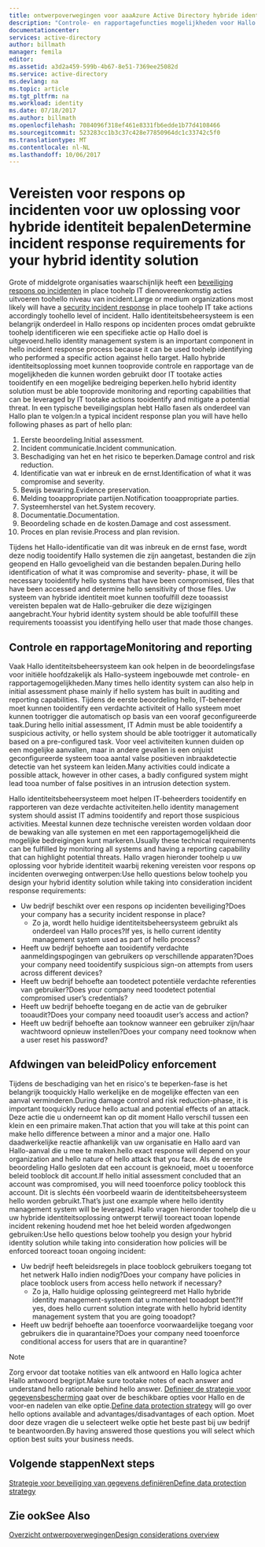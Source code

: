 ```yaml
---
title: ontwerpoverwegingen voor aaaAzure Active Directory hybride identiteit - incident rResponse vereisten bepalen | Microsoft Docs
description: "Controle- en rapportagefuncties mogelijkheden voor Hallo hybride identiteitsoplossing die kan worden gebruikt door IT tootake acties tooidentify en een potentiële bedreigingen te verhelpen vaststellen"
documentationcenter: 
services: active-directory
author: billmath
manager: femila
editor: 
ms.assetid: a3d2a459-599b-4b67-8e51-7369ee25082d
ms.service: active-directory
ms.devlang: na
ms.topic: article
ms.tgt_pltfrm: na
ms.workload: identity
ms.date: 07/18/2017
ms.author: billmath
ms.openlocfilehash: 7084096f318ef461e8331fb6edde1b77d4108466
ms.sourcegitcommit: 523283cc1b3c37c428e77850964dc1c33742c5f0
ms.translationtype: MT
ms.contentlocale: nl-NL
ms.lasthandoff: 10/06/2017
---
```

# <a name="determine-incident-response-requirements-for-your-hybrid-identity-solution"></a><span data-ttu-id="69718-103">Vereisten voor respons op incidenten voor uw oplossing voor hybride identiteit bepalen</span><span class="sxs-lookup"><span data-stu-id="69718-103">Determine incident response requirements for your hybrid identity solution</span></span>
<span data-ttu-id="69718-104">Grote of middelgrote organisaties waarschijnlijk heeft een [beveiliging respons op incidenten](https://technet.microsoft.com/library/cc700825.aspx) in place toohelp IT dienovereenkomstig acties uitvoeren toohello niveau van incident.</span><span class="sxs-lookup"><span data-stu-id="69718-104">Large or medium organizations most likely will have a [security incident response](https://technet.microsoft.com/library/cc700825.aspx) in place toohelp IT take actions accordingly toohello level of incident.</span></span> <span data-ttu-id="69718-105">Hallo identiteitsbeheersysteem is een belangrijk onderdeel in Hallo respons op incidenten proces omdat gebruikte toohelp identificeren wie een specifieke actie op Hallo doel is uitgevoerd.</span><span class="sxs-lookup"><span data-stu-id="69718-105">hello identity management system is an important component in hello incident response process because it can be used toohelp identifying who performed a specific action against hello target.</span></span> <span data-ttu-id="69718-106">Hallo hybride identiteitsoplossing moet kunnen tooprovide controle en rapportage van de mogelijkheden die kunnen worden gebruikt door IT tootake acties tooidentify en een mogelijke bedreiging beperken.</span><span class="sxs-lookup"><span data-stu-id="69718-106">hello hybrid identity solution must be able tooprovide monitoring and reporting capabilities that can be leveraged by IT tootake actions tooidentify and mitigate a potential threat.</span></span> <span data-ttu-id="69718-107">In een typische beveiligingsplan hebt Hallo fasen als onderdeel van Hallo plan te volgen:</span><span class="sxs-lookup"><span data-stu-id="69718-107">In a typical incident response plan you will have hello following phases as part of hello plan:</span></span>

1. <span data-ttu-id="69718-108">Eerste beoordeling.</span><span class="sxs-lookup"><span data-stu-id="69718-108">Initial assessment.</span></span>
2. <span data-ttu-id="69718-109">Incident communicatie.</span><span class="sxs-lookup"><span data-stu-id="69718-109">Incident communication.</span></span>
3. <span data-ttu-id="69718-110">Beschadiging van het en het risico te beperken.</span><span class="sxs-lookup"><span data-stu-id="69718-110">Damage control and risk reduction.</span></span>
4. <span data-ttu-id="69718-111">Identificatie van wat er inbreuk en de ernst.</span><span class="sxs-lookup"><span data-stu-id="69718-111">Identification of what it was compromise and severity.</span></span>
5. <span data-ttu-id="69718-112">Bewijs bewaring.</span><span class="sxs-lookup"><span data-stu-id="69718-112">Evidence preservation.</span></span>
6. <span data-ttu-id="69718-113">Melding tooappropriate partijen.</span><span class="sxs-lookup"><span data-stu-id="69718-113">Notification tooappropriate parties.</span></span>
7. <span data-ttu-id="69718-114">Systeemherstel van het.</span><span class="sxs-lookup"><span data-stu-id="69718-114">System recovery.</span></span>
8. <span data-ttu-id="69718-115">Documentatie.</span><span class="sxs-lookup"><span data-stu-id="69718-115">Documentation.</span></span>
9. <span data-ttu-id="69718-116">Beoordeling schade en de kosten.</span><span class="sxs-lookup"><span data-stu-id="69718-116">Damage and cost assessment.</span></span>
10. <span data-ttu-id="69718-117">Proces en plan revisie.</span><span class="sxs-lookup"><span data-stu-id="69718-117">Process and plan revision.</span></span>

<span data-ttu-id="69718-118">Tijdens het Hallo-identificatie van dit was inbreuk en de ernst fase, wordt deze nodig tooidentify Hallo systemen die zijn aangetast, bestanden die zijn geopend en Hallo gevoeligheid van die bestanden bepalen.</span><span class="sxs-lookup"><span data-stu-id="69718-118">During hello identification of what it was compromise and severity- phase, it will be necessary tooidentify hello systems that have been compromised, files that have been accessed and determine hello sensitivity of those files.</span></span> <span data-ttu-id="69718-119">Uw systeem van hybride identiteit moet kunnen toofulfill deze tooassist vereisten bepalen wat de Hallo-gebruiker die deze wijzigingen aangebracht.</span><span class="sxs-lookup"><span data-stu-id="69718-119">Your hybrid identity system should be able toofulfill these requirements tooassist you identifying hello user that made those changes.</span></span> 

## <a name="monitoring-and-reporting"></a><span data-ttu-id="69718-120">Controle en rapportage</span><span class="sxs-lookup"><span data-stu-id="69718-120">Monitoring and reporting</span></span>
<span data-ttu-id="69718-121">Vaak Hallo identiteitsbeheersysteem kan ook helpen in de beoordelingsfase voor initiële hoofdzakelijk als Hallo-systeem ingebouwde met controle- en rapportagemogelijkheden.</span><span class="sxs-lookup"><span data-stu-id="69718-121">Many times hello identity system can also help in initial assessment phase mainly if hello system has built in auditing and reporting capabilities.</span></span> <span data-ttu-id="69718-122">Tijdens de eerste beoordeling hello, IT-beheerder moet kunnen tooidentify een verdachte activiteit of Hallo systeem moet kunnen tootrigger die automatisch op basis van een vooraf geconfigureerde taak.</span><span class="sxs-lookup"><span data-stu-id="69718-122">During hello initial assessment, IT Admin must be able tooidentify a suspicious activity, or hello system should be able tootrigger it automatically based on a pre-configured task.</span></span> <span data-ttu-id="69718-123">Voor veel activiteiten kunnen duiden op een mogelijke aanvallen, maar in andere gevallen is een onjuist geconfigureerde systeem tooa aantal valse positieven inbraakdetectie detectie van het systeem kan leiden.</span><span class="sxs-lookup"><span data-stu-id="69718-123">Many activities could indicate a possible attack, however in other cases, a badly configured system might lead tooa number of false positives in an intrusion detection system.</span></span> 

<span data-ttu-id="69718-124">Hallo identiteitsbeheersysteem moet helpen IT-beheerders tooidentify en rapporteren van deze verdachte activiteiten.</span><span class="sxs-lookup"><span data-stu-id="69718-124">hello identity management system should assist IT admins tooidentify and report those suspicious activities.</span></span> <span data-ttu-id="69718-125">Meestal kunnen deze technische vereisten worden voldaan door de bewaking van alle systemen en met een rapportagemogelijkheid die mogelijke bedreigingen kunt markeren.</span><span class="sxs-lookup"><span data-stu-id="69718-125">Usually these technical requirements can be fulfilled by monitoring all systems and having a reporting capability that can highlight potential threats.</span></span> <span data-ttu-id="69718-126">Hallo vragen hieronder toohelp u uw oplossing voor hybride identiteit waarbij rekening vereisten voor respons op incidenten overweging ontwerpen:</span><span class="sxs-lookup"><span data-stu-id="69718-126">Use hello questions below toohelp you design your hybrid identity solution while taking into consideration incident response requirements:</span></span>

* <span data-ttu-id="69718-127">Uw bedrijf beschikt over een respons op incidenten beveiliging?</span><span class="sxs-lookup"><span data-stu-id="69718-127">Does your company has a security incident response in place?</span></span>
  * <span data-ttu-id="69718-128">Zo ja, wordt hello huidige identiteitsbeheersysteem gebruikt als onderdeel van Hallo proces?</span><span class="sxs-lookup"><span data-stu-id="69718-128">If yes, is hello current identity management system used as part of hello process?</span></span>
* <span data-ttu-id="69718-129">Heeft uw bedrijf behoefte aan tooidentify verdachte aanmeldingspogingen van gebruikers op verschillende apparaten?</span><span class="sxs-lookup"><span data-stu-id="69718-129">Does your company need tooidentify suspicious sign-on attempts from users across different devices?</span></span>
* <span data-ttu-id="69718-130">Heeft uw bedrijf behoefte aan toodetect potentiële verdachte referenties van gebruiker?</span><span class="sxs-lookup"><span data-stu-id="69718-130">Does your company need toodetect potential compromised user’s credentials?</span></span>
* <span data-ttu-id="69718-131">Heeft uw bedrijf behoefte toegang en de actie van de gebruiker tooaudit?</span><span class="sxs-lookup"><span data-stu-id="69718-131">Does your company need tooaudit user’s access and action?</span></span>
* <span data-ttu-id="69718-132">Heeft uw bedrijf behoefte aan tooknow wanneer een gebruiker zijn/haar wachtwoord opnieuw instellen?</span><span class="sxs-lookup"><span data-stu-id="69718-132">Does your company need tooknow when a user reset his password?</span></span>

## <a name="policy-enforcement"></a><span data-ttu-id="69718-133">Afdwingen van beleid</span><span class="sxs-lookup"><span data-stu-id="69718-133">Policy enforcement</span></span>
<span data-ttu-id="69718-134">Tijdens de beschadiging van het en risico's te beperken-fase is het belangrijk tooquickly Hallo werkelijke en de mogelijke effecten van een aanval verminderen.</span><span class="sxs-lookup"><span data-stu-id="69718-134">During damage control and risk reduction-phase, it is important tooquickly reduce hello actual and potential effects of an attack.</span></span> <span data-ttu-id="69718-135">Deze actie die u onderneemt kan op dit moment Hallo verschil tussen een klein en een primaire maken.</span><span class="sxs-lookup"><span data-stu-id="69718-135">That action that you will take at this point can make hello difference between a minor and a major one.</span></span> <span data-ttu-id="69718-136">Hallo daadwerkelijke reactie afhankelijk van uw organisatie en Hallo aard van Hallo-aanval die u mee te maken.</span><span class="sxs-lookup"><span data-stu-id="69718-136">hello exact response will depend on your organization and hello nature of hello attack that you face.</span></span> <span data-ttu-id="69718-137">Als de eerste beoordeling Hallo gesloten dat een account is geknoeid, moet u tooenforce beleid tooblock dit account.</span><span class="sxs-lookup"><span data-stu-id="69718-137">If hello initial assessment concluded that an account was compromised, you will need tooenforce policy tooblock this account.</span></span> <span data-ttu-id="69718-138">Dit is slechts één voorbeeld waarin de identiteitsbeheersysteem hello worden gebruikt.</span><span class="sxs-lookup"><span data-stu-id="69718-138">That’s just one example where hello identity management system will be leveraged.</span></span> <span data-ttu-id="69718-139">Hallo vragen hieronder toohelp die u uw hybride identiteitsoplossing ontwerpt terwijl tooreact tooan lopende incident rekening houdend met hoe het beleid worden afgedwongen gebruiken:</span><span class="sxs-lookup"><span data-stu-id="69718-139">Use hello questions below toohelp you design your hybrid identity solution while taking into consideration how policies will be enforced tooreact tooan ongoing incident:</span></span>

* <span data-ttu-id="69718-140">Uw bedrijf heeft beleidsregels in place tooblock gebruikers toegang tot het netwerk Hallo indien nodig?</span><span class="sxs-lookup"><span data-stu-id="69718-140">Does your company have policies in place tooblock users from access hello network if necessary?</span></span>
  * <span data-ttu-id="69718-141">Zo ja, Hallo huidige oplossing geïntegreerd met Hallo hybride identity management-systeem dat u momenteel tooadopt bent?</span><span class="sxs-lookup"><span data-stu-id="69718-141">If yes, does hello current solution integrate with hello hybrid identity management system that you are going tooadopt?</span></span>
* <span data-ttu-id="69718-142">Heeft uw bedrijf behoefte aan tooenforce voorwaardelijke toegang voor gebruikers die in quarantaine?</span><span class="sxs-lookup"><span data-stu-id="69718-142">Does your company need tooenforce conditional access for users that are in quarantine?</span></span> 

> [!NOTE]
> <span data-ttu-id="69718-143">Zorg ervoor dat tootake notities van elk antwoord en Hallo logica achter Hallo antwoord begrijpt.</span><span class="sxs-lookup"><span data-stu-id="69718-143">Make sure tootake notes of each answer and understand hello rationale behind hello answer.</span></span> <span data-ttu-id="69718-144">[Definieer de strategie voor gegevensbescherming](active-directory-hybrid-identity-design-considerations-data-protection-strategy.md) gaat over de beschikbare opties voor Hallo en de voor-en nadelen van elke optie.</span><span class="sxs-lookup"><span data-stu-id="69718-144">[Define data protection strategy](active-directory-hybrid-identity-design-considerations-data-protection-strategy.md) will go over hello options available and advantages/disadvantages of each option.</span></span>  <span data-ttu-id="69718-145">Moet door deze vragen die u selecteert welke optie het beste past bij uw bedrijf te beantwoorden.</span><span class="sxs-lookup"><span data-stu-id="69718-145">By having answered those questions you will select which option best suits your business needs.</span></span>
> 
> 

## <a name="next-steps"></a><span data-ttu-id="69718-146">Volgende stappen</span><span class="sxs-lookup"><span data-stu-id="69718-146">Next steps</span></span>
[<span data-ttu-id="69718-147">Strategie voor beveiliging van gegevens definiëren</span><span class="sxs-lookup"><span data-stu-id="69718-147">Define data protection strategy</span></span>](active-directory-hybrid-identity-design-considerations-data-protection-strategy.md)

## <a name="see-also"></a><span data-ttu-id="69718-148">Zie ook</span><span class="sxs-lookup"><span data-stu-id="69718-148">See Also</span></span>
[<span data-ttu-id="69718-149">Overzicht ontwerpoverwegingen</span><span class="sxs-lookup"><span data-stu-id="69718-149">Design considerations overview</span></span>](active-directory-hybrid-identity-design-considerations-overview.md)


